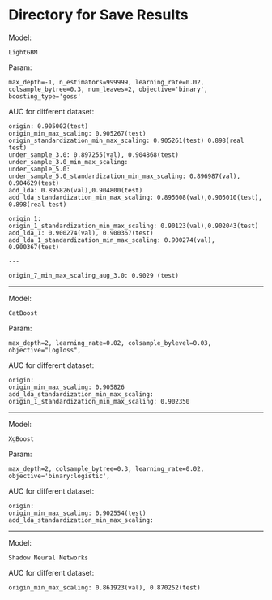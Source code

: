 # Directory for Save Results

Model:

    LightGBM

Param:

    max_depth=-1, n_estimators=999999, learning_rate=0.02, colsample_bytree=0.3, num_leaves=2, objective='binary', boosting_type='goss'

AUC for different dataset:

    origin: 0.905002(test)
    origin_min_max_scaling: 0.905267(test)
    origin_standardization_min_max_scaling: 0.905261(test) 0.898(real test)
    under_sample_3.0: 0.897255(val), 0.904868(test)
    under_sample_3.0_min_max_scaling:
    under_sample_5.0:
    under_sample_5.0_standardization_min_max_scaling: 0.896987(val), 0.904629(test)
    add_lda: 0.895826(val),0.904800(test)
    add_lda_standardization_min_max_scaling: 0.895608(val),0.905010(test), 0.898(real test)

    origin_1:
    origin_1_standardization_min_max_scaling: 0.90123(val),0.902043(test)
    add_lda_1: 0.900274(val), 0.900367(test)
    add_lda_1_standardization_min_max_scaling: 0.900274(val), 0.900367(test)

    ---

    origin_7_min_max_scaling_aug_3.0: 0.9029 (test)


----

Model:

    CatBoost

Param:

    max_depth=2, learning_rate=0.02, colsample_bylevel=0.03, objective="Logloss",

AUC for different dataset:

    origin:
    origin_min_max_scaling: 0.905826
    add_lda_standardization_min_max_scaling:
    origin_1_standardization_min_max_scaling: 0.902350

----

Model:

    XgBoost

Param:

    max_depth=2, colsample_bytree=0.3, learning_rate=0.02, objective='binary:logistic',

AUC for different dataset:

    origin:
    origin_min_max_scaling: 0.902554(test)
    add_lda_standardization_min_max_scaling:

----

Model:

    Shadow Neural Networks

AUC for different dataset:

    origin_min_max_scaling: 0.861923(val), 0.870252(test)


